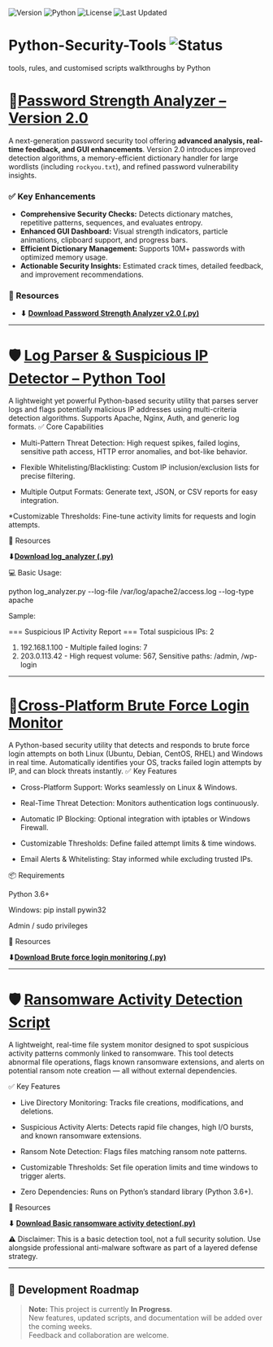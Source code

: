 ![Version](https://img.shields.io/badge/version-2.0.0-blue) ![Python](https://img.shields.io/badge/python-3.8%2B-green) ![License](https://img.shields.io/badge/license-MIT-orange) ![Last Updated](https://img.shields.io/badge/last%20updated-2025--08--04-lightgrey)

# Python-Security-Tools ![Status](https://img.shields.io/badge/Status-In%20Progress-yellow)
tools, rules, and customised scripts walkthroughs by Python


# **🔐[Password Strength Analyzer – Version 2.0](https://github.com/Sree-Ajitha/Python-Security-Tools/pull/1#issue-3288836333)**

A next-generation password security tool offering **advanced analysis, real-time feedback, and GUI enhancements**. Version 2.0 introduces improved detection algorithms, a memory-efficient dictionary handler for large wordlists (including `rockyou.txt`), and refined password vulnerability insights.

### ✅ Key Enhancements

* **Comprehensive Security Checks:** Detects dictionary matches, repetitive patterns, sequences, and evaluates entropy.
* **Enhanced GUI Dashboard:** Visual strength indicators, particle animations, clipboard support, and progress bars.
* **Efficient Dictionary Management:** Supports 10M+ passwords with optimized memory usage.
* **Actionable Security Insights:** Estimated crack times, detailed feedback, and improvement recommendations.

### 📂 Resources

* **⬇ [Download Password Strength Analyzer v2.0 (.py)](https://github.com/Sree-Ajitha/Python-Security-Tools/compare/Sree-Ajitha-password_checker_V2.0)**
---
# **🛡 [Log Parser & Suspicious IP Detector – Python Tool](https://github.com/Sree-Ajitha/Python-Security-Tools/blob/1a1380dd739b0cf51c35afcb12ac1275d4d24324/Log%20Parser%20%26%20IP%20Detection%20Tool.md)**

A lightweight yet powerful Python-based security utility that parses server logs and flags potentially malicious IP addresses using multi-criteria detection algorithms. Supports Apache, Nginx, Auth, and generic log formats.
✅ Core Capabilities

* Multi-Pattern Threat Detection: High request spikes, failed logins, sensitive path access, HTTP error anomalies, and bot-like behavior.

* Flexible Whitelisting/Blacklisting: Custom IP inclusion/exclusion lists for precise filtering.

* Multiple Output Formats: Generate text, JSON, or CSV reports for easy integration.

*Customizable Thresholds: Fine-tune activity limits for requests and login attempts.

📂 Resources

**⬇[Download log_analyzer (.py)](https://github.com/Sree-Ajitha/Python-Security-Tools/blob/fd303dc2f59b45781e392ea14b02a84bbcd48434/log_analyzer.py)**

💻 Basic Usage:

python log_analyzer.py --log-file /var/log/apache2/access.log --log-type apache

Sample:

=== Suspicious IP Activity Report ===
Total suspicious IPs: 2
1. 192.168.1.100 - Multiple failed logins: 7
2. 203.0.113.42 - High request volume: 567, Sensitive paths: /admin, /wp-login

---
# **🚨[Cross-Platform Brute Force Login Monitor](https://github.com/Sree-Ajitha/Python-Security-Tools/blob/2f5fb28516d1aadbf25fc1fa7bf3f4b4862ee6bf/Brute%20force%20login%20monitoring.md)**

A Python-based security utility that detects and responds to brute force login attempts on both Linux (Ubuntu, Debian, CentOS, RHEL) and Windows in real time. Automatically identifies your OS, tracks failed login attempts by IP, and can block threats instantly.
✅ Key Features

  * Cross-Platform Support: Works seamlessly on Linux & Windows.

  * Real-Time Threat Detection: Monitors authentication logs continuously.

  * Automatic IP Blocking: Optional integration with iptables or Windows Firewall.

  * Customizable Thresholds: Define failed attempt limits & time windows.

  * Email Alerts & Whitelisting: Stay informed while excluding trusted IPs.

📦 Requirements

   Python 3.6+

   Windows: pip install pywin32

   Admin / sudo privileges

📂 Resources

**⬇[Download Brute force login monitoring (.py)](https://github.com/Sree-Ajitha/Python-Security-Tools/blob/2f5fb28516d1aadbf25fc1fa7bf3f4b4862ee6bf/brute_force_monitor_Version2.py)**

---

# **🛡 [Ransomware Activity Detection Script](https://github.com/Sree-Ajitha/Python-Security-Tools/blob/fb8d85bf707cc73f10f7bc9b633a59cdb2acc814/Basic%20ransomware%20activity%20detection.md)**

A lightweight, real-time file system monitor designed to spot suspicious activity patterns commonly linked to ransomware. This tool detects abnormal file operations, flags known ransomware extensions, and alerts on potential ransom note creation — all without external dependencies.

✅ Key Features

  * Live Directory Monitoring: Tracks file creations, modifications, and deletions.

  * Suspicious Activity Alerts: Detects rapid file changes, high I/O bursts, and known ransomware extensions.

  * Ransom Note Detection: Flags files matching ransom note patterns.

  * Customizable Thresholds: Set file operation limits and time windows to trigger alerts.

  * Zero Dependencies: Runs on Python’s standard library (Python 3.6+).

📂 Resources

   **⬇ [Download Basic ransomware activity detection(.py)](https://github.com/Sree-Ajitha/Python-Security-Tools/blob/34eb354ae0b63f495949bffb9461532540552711/ransomware_detector.py)**

 ⚠ Disclaimer: This is a basic detection tool, not a full security solution. Use alongside professional anti-malware software as part of a layered defense strategy.

---

## 🚧 Development Roadmap

> **Note:** This project is currently **In Progress**.  
> New features, updated scripts, and documentation will be added over the coming weeks.  
> Feedback and collaboration are welcome.

